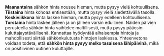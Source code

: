 **Maanantaina** sähkön hinta nousee hieman, mutta pysyy vielä kohtuullisena. **Tiistaina** hinta kohoaa entisestään, mutta pysyy vielä siedettävällä tasolla. **Keskiviikkona** hinta laskee hieman, mutta pysyy edelleen kohtuullisena. **Torstaina** hinta laskee jälleen ja on jälleen varsin edullinen. Näiden päivien perusteella sähkön hinta vaihtelee maltillisesti, mutta pysyy pääosin kuluttajaystävällisenä. Kannattaa hyödyntää alhaisempia hintoja ja mahdollisesti siirtää sähkönkulutusta hintojen laskiessa. Yhteenvetona voidaan todeta, että **sähkön hinta pysyy melko tasaisena lähipäivinä**, mikä on positiivinen uutinen kuluttajille.